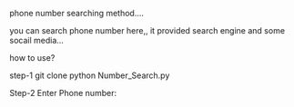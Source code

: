 phone number searching method....


you can search phone number here,, it provided search engine and some socail media...

how to use?

step-1
git clone
python Number_Search.py

Step-2
Enter Phone number:
